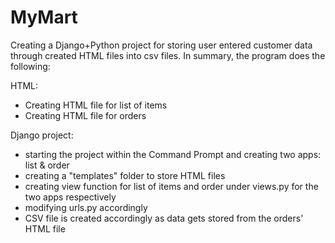 # MyMart

Creating a Django+Python project for storing user entered customer data through created HTML files into csv files.
In summary, the program does the following:

HTML:
- Creating HTML file for list of items
- Creating HTML file for orders

Django project:
- starting the project within the Command Prompt and creating two apps: list & order
- creating a "templates" folder to store HTML files
- creating view function for list of items and order under views.py for the two apps respectively
- modifying urls.py accordingly
- CSV file is created accordingly as data gets stored from the orders' HTML file
